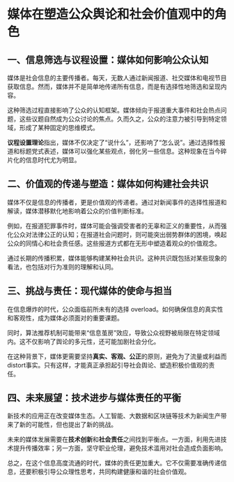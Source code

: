 ﻿# 媒体在塑造公众舆论和社会价值观中的角色

## 一、信息筛选与议程设置：媒体如何影响公众认知

媒体是社会信息的主要传播者。每天，无数人通过新闻报道、社交媒体和电视节目获取信息。然而，媒体并不是简单地传递所有信息，而是有选择性地筛选和呈现内容。

这种筛选过程直接影响了公众的认知框架。媒体倾向于报道重大事件和社会热点问题，这些议题自然成为公众讨论的焦点。久而久之，公众的注意力被引导到特定领域，形成了某种固定的思维模式。

**议程设置理论**指出，媒体不仅决定了“说什么”，还影响了“怎么说”。通过选择性报道和标题党式表述，媒体可以强化某些观点，弱化另一些信息。这种现象在当今碎片化的信息时代尤为明显。

## 二、价值观的传递与塑造：媒体如何构建社会共识

媒体不仅是信息的传播者，更是价值观的传递者。通过对新闻事件的选择性报道和解读，媒体潜移默化地影响着公众的价值判断标准。

例如，在报道犯罪事件时，媒体可能会强调受害者的无辜和正义的重要性，从而强化公众对法律公正的认知；在报道社会问题时，则可能突出弱势群体的困境，唤起公众的同情心和社会责任感。这些报道方式都在无形中塑造着观众的价值观念。

通过长期的传播积累，媒体能够构建某种社会共识。这种共识既包括对某些现象的看法，也包括对行为准则的理解和认同。

## 三、挑战与责任：现代媒体的使命与担当

在信息爆炸的时代，公众面临前所未有的选择 overload。如何确保信息的真实性和客观性，成为媒体必须面对的重要课题。

同时，算法推荐机制可能带来“信息茧房”效应，导致公众视野被局限在特定领域内。这不仅影响了舆论的多元性，还可能加剧社会分化。

在这种背景下，媒体更需要坚持**真实、客观、公正**的原则，避免为了流量或利益而 distort事实。只有这样，才能真正承担起引导社会舆论、塑造积极价值观的责任。

## 四、未来展望：技术进步与媒体责任的平衡

新技术的应用正在改变媒体生态。人工智能、大数据和区块链等技术为新闻生产带来了新的可能性，但也提出了新的挑战。

未来的媒体发展需要在**技术创新**和**社会责任**之间找到平衡点。一方面，利用先进技术提升传播效率；另一方面，坚守职业伦理，避免技术滥用对社会造成负面影响。

总之，在这个信息高度流通的时代，媒体的责任更加重大。它不仅需要准确传递信息，还要积极引导公众理性思考，共同构建健康和谐的社会价值观。